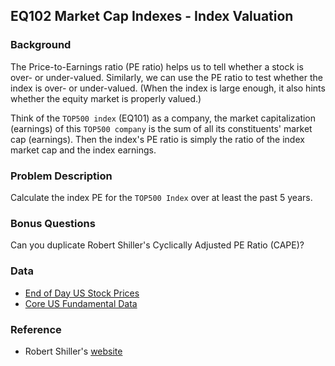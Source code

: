 EQ102 Market Cap Indexes - Index Valuation
-------------------------

### Background

The Price-to-Earnings ratio (PE ratio) helps us to tell whether a stock is over-
or under-valued. Similarly, we can use the PE ratio to test whether the index is
over- or under-valued. (When the index is large enough, it also hints whether
the equity market is properly valued.)

Think of the `TOP500 index` (EQ101) as a company, the market capitalization
(earnings) of this `TOP500 company` is the sum of all its constituents' market
cap (earnings). Then the index's PE ratio is simply the ratio of the index
market cap and the index earnings.

### Problem Description

Calculate the index PE for the `TOP500 Index` over at least the past 5 years.

### Bonus Questions

Can you duplicate Robert Shiller's Cyclically Adjusted PE Ratio (CAPE)?

### Data

* [End of Day US Stock Prices](https://www.quandl.com/data/EOD)
* [Core US Fundamental Data](https://www.quandl.com/data/SF1)

### Reference

* Robert Shiller's [website](http://www.econ.yale.edu/~shiller/books.htm)
